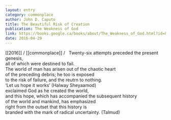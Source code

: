 ```yaml
---
layout: entry
category: commonplace
author: John D. Caputo
title: The Beautiful Risk of Creation
publication: The Weakness of God
link: https://books.google.ca/books/about/The_Weakness_of_God.html?id=8t4cl5rgDb8C
date: 2016-04-29
---
```


[[2016]] / [[commonplace]] / 
 
Twenty-six attempts preceded the present genesis,
<br>all of which were destined to fail.
<br>The world of man has arisen out of the chaotic heart
<br>of the preceding debris; he too is exposed
<br>to the risk of failure, and the reutrn to nothing.
<br>‘Let us hope it works’ (Halway Sheyaamod)
<br>exclaimed God as he created the world,
<br>and this hope, which has accompanied the subsequent history
<br>of the world and mankind, has emphasized 
<br>right from the outset that this history is 
<br>branded with the mark of radical uncertainty. (Talmud)